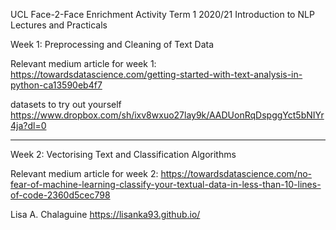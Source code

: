 UCL Face-2-Face Enrichment Activity Term 1 2020/21 Introduction to NLP Lectures and Practicals

Week 1: Preprocessing and Cleaning of Text Data

Relevant medium article for week 1: https://towardsdatascience.com/getting-started-with-text-analysis-in-python-ca13590eb4f7

datasets to try out yourself https://www.dropbox.com/sh/ixv8wxuo27lay9k/AADUonRqDspggYct5bNIYr4ja?dl=0

****************************************************************************************

Week 2: Vectorising Text and Classification Algorithms

Relevant medium article for week 2: https://towardsdatascience.com/no-fear-of-machine-learning-classify-your-textual-data-in-less-than-10-lines-of-code-2360d5cec798








Lisa A. Chalaguine
https://lisanka93.github.io/
